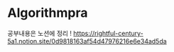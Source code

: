 # Algorithmpra
공부내용은 노션에 정리 !
https://rightful-century-5a1.notion.site/0d9818163af54d47976216e6e34ad5da
